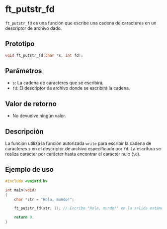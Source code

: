 # ft_putstr_fd
`ft_putstr_fd` es una función que escribe una cadena de caracteres en un descriptor de archivo dado.

## Prototipo
```c
void ft_putstr_fd(char *s, int fd);
```

## Parámetros
- `s`: La cadena de caracteres que se escribirá.
- `fd`: El descriptor de archivo donde se escribirá la cadena.

## Valor de retorno
- No devuelve ningún valor.

## Descripción
La función utiliza la función autorizada `write` para escribir la cadena de caracteres `s` en el descriptor de archivo especificado por `fd`. La escritura se realiza carácter por carácter hasta encontrar el carácter nulo (`\0`).

## Ejemplo de uso
```c
#include <unistd.h>

int main(void)
{
    char *str = "Hola, mundo!";

    ft_putstr_fd(str, 1); // Escribe "Hola, mundo!" en la salida estándar (stdout)

    return 0;
}
```